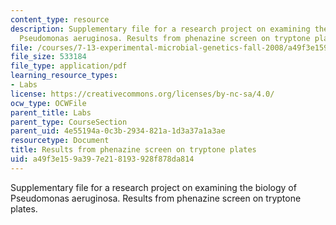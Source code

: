 ```yaml
---
content_type: resource
description: Supplementary file for a research project on examining the biology of
  Pseudomonas aeruginosa. Results from phenazine screen on tryptone plates.
file: /courses/7-13-experimental-microbial-genetics-fall-2008/a49f3e159a397e218193928f878da814_MIT7_13f08_lab25_PhenazineScreen.pdf
file_size: 533184
file_type: application/pdf
learning_resource_types:
- Labs
license: https://creativecommons.org/licenses/by-nc-sa/4.0/
ocw_type: OCWFile
parent_title: Labs
parent_type: CourseSection
parent_uid: 4e55194a-0c3b-2934-821a-1d3a37a1a3ae
resourcetype: Document
title: Results from phenazine screen on tryptone plates
uid: a49f3e15-9a39-7e21-8193-928f878da814
---
```

Supplementary file for a research project on examining the biology of Pseudomonas aeruginosa. Results from phenazine screen on tryptone plates.